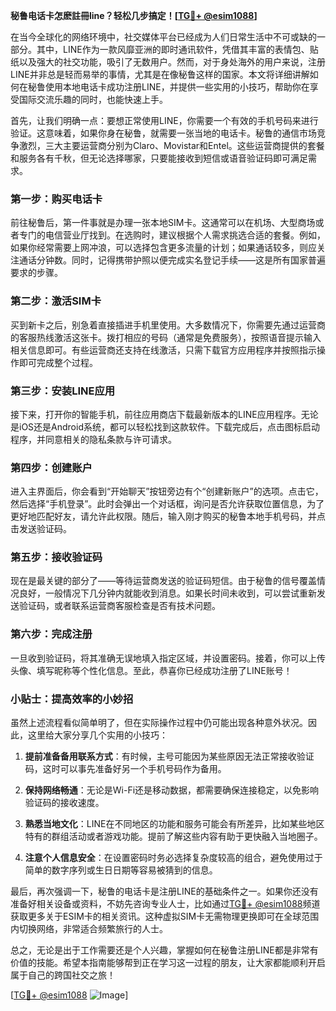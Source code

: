 **秘鲁电话卡怎麽註冊line？轻松几步搞定！[[TG💪+ @esim1088](https://t.me/s/esim1088)]**

在当今全球化的网络环境中，社交媒体平台已经成为人们日常生活中不可或缺的一部分。其中，LINE作为一款风靡亚洲的即时通讯软件，凭借其丰富的表情包、贴纸以及强大的社交功能，吸引了无数用户。然而，对于身处海外的用户来说，注册LINE并非总是轻而易举的事情，尤其是在像秘鲁这样的国家。本文将详细讲解如何在秘鲁使用本地电话卡成功注册LINE，并提供一些实用的小技巧，帮助你在享受国际交流乐趣的同时，也能快速上手。

首先，让我们明确一点：要想正常使用LINE，你需要一个有效的手机号码来进行验证。这意味着，如果你身在秘鲁，就需要一张当地的电话卡。秘鲁的通信市场竞争激烈，三大主要运营商分别为Claro、Movistar和Entel。这些运营商提供的套餐和服务各有千秋，但无论选择哪家，只要能接收到短信或语音验证码即可满足需求。

### **第一步：购买电话卡**

前往秘鲁后，第一件事就是办理一张本地SIM卡。这通常可以在机场、大型商场或者专门的电信营业厅找到。在选购时，建议根据个人需求挑选合适的套餐。例如，如果你经常需要上网冲浪，可以选择包含更多流量的计划；如果通话较多，则应关注通话分钟数。同时，记得携带护照以便完成实名登记手续——这是所有国家普遍要求的步骤。

### **第二步：激活SIM卡**

买到新卡之后，别急着直接插进手机里使用。大多数情况下，你需要先通过运营商的客服热线激活这张卡。拨打相应的号码（通常是免费服务），按照语音提示输入相关信息即可。有些运营商还支持在线激活，只需下载官方应用程序并按照指示操作即可完成整个过程。

### **第三步：安装LINE应用**

接下来，打开你的智能手机，前往应用商店下载最新版本的LINE应用程序。无论是iOS还是Android系统，都可以轻松找到这款软件。下载完成后，点击图标启动程序，并同意相关的隐私条款与许可请求。

### **第四步：创建账户**

进入主界面后，你会看到“开始聊天”按钮旁边有个“创建新账户”的选项。点击它，然后选择“手机登录”。此时会弹出一个对话框，询问是否允许获取位置信息，为了更好地匹配好友，请允许此权限。随后，输入刚才购买的秘鲁本地手机号码，并点击发送验证码。

### **第五步：接收验证码**

现在是最关键的部分了——等待运营商发送的验证码短信。由于秘鲁的信号覆盖情况良好，一般情况下几分钟内就能收到消息。如果长时间未收到，可以尝试重新发送验证码，或者联系运营商客服检查是否有技术问题。

### **第六步：完成注册**

一旦收到验证码，将其准确无误地填入指定区域，并设置密码。接着，你可以上传头像、填写昵称等个性化信息。至此，恭喜你已经成功注册了LINE账号！

### **小贴士：提高效率的小妙招**

虽然上述流程看似简单明了，但在实际操作过程中仍可能出现各种意外状况。因此，这里给大家分享几个实用的小技巧：

1. **提前准备备用联系方式**：有时候，主号可能因为某些原因无法正常接收验证码，这时可以事先准备好另一个手机号码作为备用。
   
2. **保持网络畅通**：无论是Wi-Fi还是移动数据，都需要确保连接稳定，以免影响验证码的接收速度。
   
3. **熟悉当地文化**：LINE在不同地区的功能和服务可能会有所差异，比如某些地区特有的群组活动或者游戏功能。提前了解这些内容有助于更快融入当地圈子。

4. **注意个人信息安全**：在设置密码时务必选择复杂度较高的组合，避免使用过于简单的数字序列或生日日期等容易被猜到的信息。

最后，再次强调一下，秘鲁的电话卡是注册LINE的基础条件之一。如果你还没有准备好相关设备或资料，不妨先咨询专业人士，比如通过[TG💪+ @esim1088](https://t.me/s/esim1088)频道获取更多关于ESIM卡的相关资讯。这种虚拟SIM卡无需物理更换即可在全球范围内切换网络，非常适合频繁旅行的人士。

总之，无论是出于工作需要还是个人兴趣，掌握如何在秘鲁注册LINE都是非常有价值的技能。希望本指南能够帮到正在学习这一过程的朋友，让大家都能顺利开启属于自己的跨国社交之旅！ 

[[TG💪+ @esim1088](https://t.me/s/esim1088) ![Image](https://i.postimg.cc/4NQfJmqS/Snipaste-2025-05-13-00-14-12.png)]